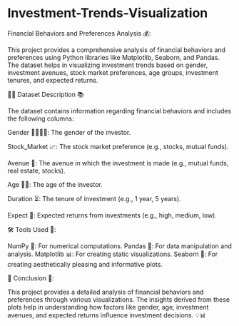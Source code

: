 # Investment-Trends-Visualization

Financial Behaviors and Preferences Analysis 💰:

This project provides a comprehensive analysis of financial behaviors and preferences using Python libraries like Matplotlib, Seaborn, and Pandas. The dataset helps in visualizing investment trends based on gender, investment avenues, stock market preferences, age groups, investment tenures, and expected returns.

🧑‍💼 Dataset Description 📚

The dataset contains information regarding financial behaviors and includes the following columns:

Gender 👩‍🦰👨‍🦱: The gender of the investor.

Stock_Market 📈: The stock market preference (e.g., stocks, mutual funds).

Avenue 🏦: The avenue in which the investment is made (e.g., mutual funds, real estate, stocks).

Age 🧓👶: The age of the investor.

Duration ⏳: The tenure of investment (e.g., 1 year, 5 years).

Expect 💭: Expected returns from investments (e.g., high, medium, low).


🛠️ Tools Used 🔧:

NumPy 🔢: For numerical computations. Pandas 🐼: For data manipulation and analysis. Matplotlib 📊: For creating static visualizations. Seaborn 🦢: For creating aesthetically pleasing and informative plots.

🔑 Conclusion 🎯:

This project provides a detailed analysis of financial behaviors and preferences through various visualizations. The insights derived from these plots help in understanding how factors like gender, age, investment avenues, and expected returns influence investment decisions. 💡📊
